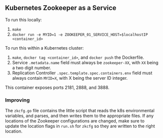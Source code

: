 ## Kubernetes Zookeeper as a Service

To run this locally:

1. `make`
1. `docker run -e MYID=1 -e ZOOKEEPER_01_SERVICE_HOST=$localhostIP <container_id>`

To run this within a Kubernetes cluster:

1. `make`, `docker tag <container_id>`, and `docker push` the Dockerfile.
1. Service `.metadata.name` field must always be `zookeeper-XX`, with `XX` being a two digit number.
1. Replication Controller `.spec.template.spec.containers.env` field must always contain `MYID=X`, with X being the server ID integer.

This container exposes ports 2181, 2888, and 3888.

### Improving

The `zkcfg.go` file contains the little script that reads the k8s environmental variables, and parses, and then writes them to the appropriate files. If any locations of the Zookeeper configurations are changed, make sure to update the location flags in `run.sh` for `zkcfg` so they are written to the right location.